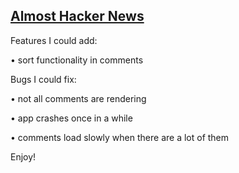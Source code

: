 ## <a href="http://kimhjona.github.io/hacker-news">Almost Hacker News</a>

<a href='http://kimhjona.github.io/hacker-news'></a>

<p>Features I could add:</p>
<p>• sort functionality in comments</p>

<p>Bugs I could fix:</p>
<p>• not all comments are rendering</p>
<p>• app crashes once in a while</p>
<p>• comments load slowly when there are a lot of them</p>

Enjoy!
